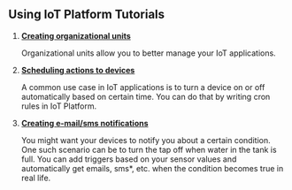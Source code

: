 ## Using IoT Platform Tutorials

1. [**Creating organizational units**](./1-creating-organizational-units.md)

    Organizational units allow you to better manage your IoT applications.

2. [**Scheduling actions to devices**](./2-writing-crons.md)

    A common use case in IoT applications is to turn a device on or off automatically based on certain time. You can do that by writing cron rules in IoT Platform.

3. [**Creating e-mail/sms notifications**](./3-writing-notification-rules.md)

    You might want your devices to notify you about a certain condition. One such scenario can be to turn the tap off when water in the tank is full. You can add triggers based on your sensor values and automatically get emails, sms*, etc. when the condition becomes true in real life.  
    